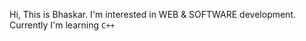 Hi, This is Bhaskar. 
I'm interested in WEB & SOFTWARE development. 
Currently I'm learning  `C++`
 
